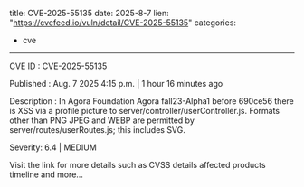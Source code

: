  
title: CVE-2025-55135
date: 2025-8-7
lien: "https://cvefeed.io/vuln/detail/CVE-2025-55135"
categories:
  - cve
---

CVE ID : CVE-2025-55135

Published :  Aug. 7
2025
4:15 p.m. | 1 hour
16 minutes ago

Description : In Agora Foundation Agora fall23-Alpha1 before 690ce56
there is XSS via a profile picture to server/controller/userController.js. Formats other than PNG
JPEG
and WEBP are permitted by server/routes/userRoutes.js; this includes SVG.

Severity: 6.4 | MEDIUM

Visit the link for more details
such as CVSS details
affected products
timeline
and more...
